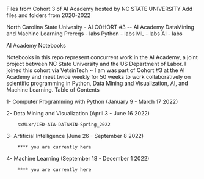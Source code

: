 Files from Cohort 3 of AI Academy hosted by NC STATE UNIVERSITY
Add files and folders from 2020-2022

North Carolina State Univesity - AI COHORT #3
  -- AI Academy DataMining and Machine Learning
Prereqs - labs
Python  - labs
ML - labs
AI - labs 

AI Academy Notebooks

Notebooks in this repo represent concurrent work in the AI Academy, a joint project between NC State University and the US Department of Labor. 
I joined this cohort via VetsinTech ~ 
I am was part of Cohort #3 at the AI Academy and meet twice weekly for 50 weeks to work collaboratively on scientific programming in Python, 
Data Mining and Visualization, AI, and Machine Learning.
Table of Contents

1- Computer Programming with Python (January 9 - March 17 2022)
      
2- Data Mining and Visualization (April 3 - June 16 2022)       

        sxMLxr/CED-AIA-DATAMIN-Spring_2022
      
3- Artificial Intelligence (June 26 - September 8 2022) 

        **** you are currently here 
        
4- Machine Learning (September 18 - December 1 2022)

        **** you are currently here 

